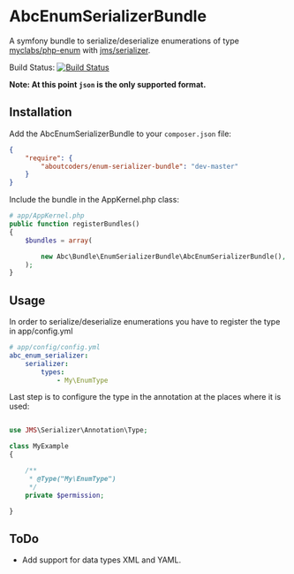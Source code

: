 AbcEnumSerializerBundle
==========================

A symfony bundle to serialize/deserialize enumerations of type [myclabs/php-enum](https://github.com/myclabs/php-enum) with [jms/serializer](https://github.com/schmittjoh/serializer).

Build Status: [![Build Status](https://travis-ci.org/aboutcoders/enum-serializer-bundle.svg?branch=master)](https://travis-ci.org/aboutcoders/enum-serializer-bundle)

**Note: At this point `json` is the only supported format.**

## Installation

Add the AbcEnumSerializerBundle to your `composer.json` file:

``` json
{
    "require": {
        "aboutcoders/enum-serializer-bundle": "dev-master"
    }
}
```

Include the bundle in the AppKernel.php class:

``` php
# app/AppKernel.php
public function registerBundles()
{
    $bundles = array(

        new Abc\Bundle\EnumSerializerBundle\AbcEnumSerializerBundle(),
    );
}
```
## Usage

In order to serialize/deserialize enumerations you have to register the type in app/config.yml

``` yaml
# app/config/config.yml
abc_enum_serializer:
    serializer:
        types:
            - My\EnumType
```

Last step is to configure the type in the annotation at the places where it is used:

``` php

use JMS\Serializer\Annotation\Type;

class MyExample
{

    /**
     * @Type("My\EnumType")
     */
    private $permission;

}
```

## ToDo
* Add support for data types XML and YAML.